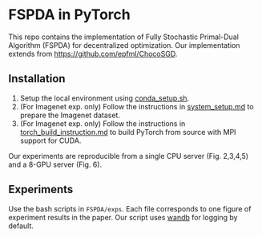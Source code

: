# FSPDA in PyTorch
This repo contains the implementation of Fully Stochastic Primal-Dual Algorithm (FSPDA) for decentralized optimization.
Our implementation extends from https://github.com/epfml/ChocoSGD.

## Installation
1. Setup the local environment using [conda_setup.sh](conda_setup.sh).
2. (For Imagenet exp. only) Follow the instructions in [system_setup.md](system_setup.md) to prepare the Imagenet dataset.
3. (For Imagenet exp. only) Follow the instructions in [torch_build_instruction.md](torch_build_instruction.md) to build PyTorch from source with MPI support for CUDA.

Our experiments are reproducible from a single CPU server (Fig. 2,3,4,5) and a 8-GPU server (Fig. 6).

## Experiments
Use the bash scripts in `FSPDA/exps`. Each file corresponds to one figure of experiment results in the paper. Our script uses [wandb](https://wandb.ai/) for logging by default.
